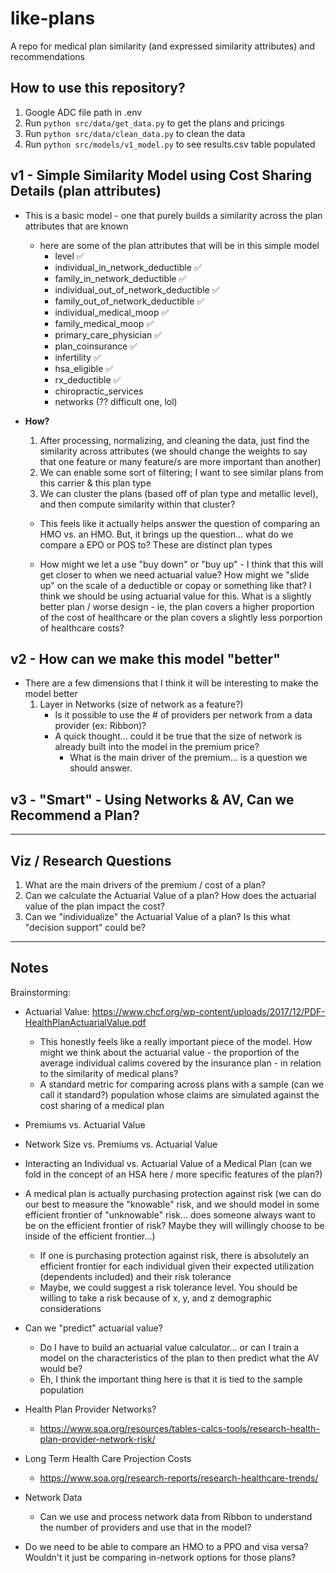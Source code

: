 # like-plans

A repo for medical plan similarity (and expressed similarity attributes) and recommendations

## How to use this repository?

1. Google ADC file path in .env
2. Run `python src/data/get_data.py` to get the plans and pricings
3. Run `python src/data/clean_data.py` to clean the data
4. Run `python src/models/v1_model.py` to see results.csv table populated

## v1 - Simple Similarity Model using Cost Sharing Details (plan attributes)

- This is a basic model - one that purely builds a similarity across the plan attributes that are known
  - here are some of the plan attributes that will be in this simple model
    - level ✅
    - individual_in_network_deductible ✅
    - family_in_network_deductible ✅
    - individual_out_of_network_deductible ✅
    - family_out_of_network_deductible ✅
    - individual_medical_moop ✅
    - family_medical_moop ✅
    - primary_care_physician ✅
    - plan_coinsurance ✅
    - infertility ✅
    - hsa_eligible ✅
    - rx_deductible ✅
    - chiropractic_services
    - networks (?? difficult one, lol)
- **How?**

  1. After processing, normalizing, and cleaning the data, just find the similarity across attributes (we should change the weights to say that one feature or many feature/s are more important than another)
  2. We can enable some sort of filtering; I want to see similar plans from this carrier & this plan type
  3. We can cluster the plans (based off of plan type and metallic level), and then compute similarity within that cluster?

  - This feels like it actually helps answer the question of comparing an HMO vs. an HMO. But, it brings up the question... what do we compare a EPO or POS to? These are distinct plan types

  - How might we let a use "buy down" or "buy up" - I think that this will get closer to when we need actuarial value? How might we "slide up" on the scale of a deductible or copay or something like that? I think we should be using actuarial value for this. What is a slightly better plan / worse design - ie, the plan covers a higher proportion of the cost of healthcare or the plan covers a slightly less porportion of healthcare costs?

## v2 - How can we make this model "better"

- There are a few dimensions that I think it will be interesting to make the model better
  1. Layer in Networks (size of network as a feature?)
     - Is it possible to use the # of providers per network from a data provider (ex: Ribbon)?
     - A quick thought... could it be true that the size of network is already built into the model in the premium price?
       - What is the main driver of the premium... is a question we should answer.

## v3 - "Smart" - Using Networks & AV, Can we Recommend a Plan?

---

## Viz / Research Questions

1. What are the main drivers of the premium / cost of a plan?
2. Can we calculate the Actuarial Value of a plan? How does the actuarial value of the plan impact the cost?
3. Can we "individualize" the Actuarial Value of a plan? Is this what "decision support" could be?

---

## Notes

Brainstorming:

- Actuarial Value: https://www.chcf.org/wp-content/uploads/2017/12/PDF-HealthPlanActuarialValue.pdf
  - This honestly feels like a really important piece of the model. How might we think about the actuarial value - the proportion of the average individual calims covered by the insurance plan - in relation to the similarity of medical plans?
  - A standard metric for comparing across plans with a sample (can we call it standard?) population whose claims are simulated against the cost sharing of a medical plan
- Premiums vs. Actuarial Value
- Network Size vs. Premiums vs. Actuarial Value
- Interacting an Individual vs. Actuarial Value of a Medical Plan (can we fold in the concept of an HSA here / more specific features of the plan?)
- A medical plan is actually purchasing protection against risk (we can do our best to measure the "knowable" risk, and we should model in some efficient frontier of "unknowable" risk... does someone always want to be on the efficient frontier of risk? Maybe they will willingly choose to be inside of the efficient frontier...)

  - If one is purchasing protection against risk, there is absolutely an efficient frontier for each individual given their expected utilization (dependents included) and their risk tolerance
  - Maybe, we could suggest a risk tolerance level. You should be willing to take a risk because of x, y, and z demographic considerations

- Can we "predict" actuarial value?

  - Do I have to build an actuarial value calculator... or can I train a model on the characteristics of the plan to then predict what the AV would be?
  - Eh, I think the important thing here is that it is tied to the sample population

- Health Plan Provider Networks?
  - https://www.soa.org/resources/tables-calcs-tools/research-health-plan-provider-network-risk/
- Long Term Health Care Projection Costs

  - https://www.soa.org/research-reports/research-healthcare-trends/

- Network Data

  - Can we use and process network data from Ribbon to understand the number of providers and use that in the model?

- Do we need to be able to compare an HMO to a PPO and visa versa? Wouldn't it just be comparing in-network options for those plans?
